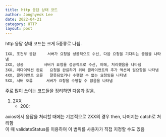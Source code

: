 ```yaml
---
title: http 응답 상태 코드
author: Jonghyeok Lee
date: 2022-04-21
category: HTTP
layout: post
---
```


http 응답 상태 코드는 크게 5종류로 나뉨.

	1XX, 조건부 응답	 	서버가 요청을 성공적으로 수신, 다음 요청을 기다리는 중임을 나타냄
	2XX, 성공    	 	서버가 요청을 성공적으로 수신, 이해, 처리했음을 나타냄
	3XX, 리다이렉션 완료 	요청을 완료하기 위해 클라이언트의 추가 액션이 필요함을 나타냄
	4XX, 클라이언트 오류 	잘못되었거나 수행할 수 없는 요청임을 나타냄
	5XX, 서버 오류 		서버가 요청을 수행할 수 없음을 나타냄

주로 많이 쓰이는 코드들을 정리하면 다음과 같음.

1. 2XX
	* 200: 
	




axios에서 응답을 처리할 때에는 기본적으로 2XX의 경우 then, 나머지는 catch로 처리함  
이 때 validateStatus를 이용하여 이 범위를 사용자가 직접 지정할 수도 있음